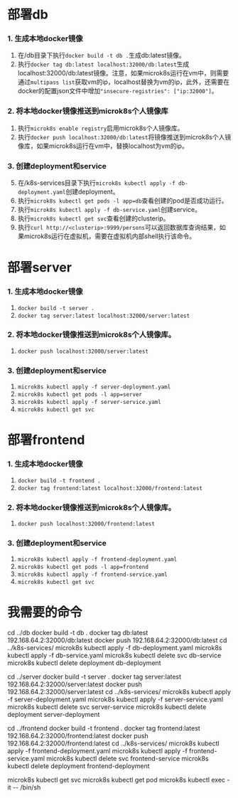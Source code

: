 # 部署db
### 1. 生成本地docker镜像
1. 在/db目录下执行`docker build -t db .`生成db:latest镜像。
2. 执行`docker tag db:latest localhost:32000/db:latest`生成localhost:32000/db:latest镜像。注意，如果microk8s运行在vm中，则需要通过`multipass list`获取vm的ip，localhost替换为vm的ip，此外，还需要在docker的配置json文件中增加`"insecure-registries": ["ip:32000"]`。
### 2. 将本地docker镜像推送到microk8s个人镜像库
1. 执行`microk8s enable registry`启用microk8s个人镜像库。
2. 执行`docker push localhost:32000/db:latest`将镜像推送到microk8s个人镜像库，如果microk8s运行在vm中，替换localhost为vm的ip。
### 3. 创建deployment和service
5. 在/k8s-services目录下执行`microk8s kubectl apply -f db-deployment.yaml`创建deployment。
6. 执行`microk8s kubectl get pods -l app=db`查看创建的pod是否成功运行。
7. 执行`microk8s kubectl apply -f db-service.yaml`创建service。
8. 执行`microk8s kubectl get svc`查看创建的clusterip。
9. 执行`curl http://<clusterip>:9999/persons`可以返回数据库查询结果，如果microk8s运行在虚拟机，需要在虚拟机内部shell执行该命令。

# 部署server
### 1. 生成本地docker镜像
1. `docker build -t server .`
2. `docker tag server:latest localhost:32000/server:latest`
### 2. 将本地docker镜像推送到microk8s个人镜像库。
1. `docker push localhost:32000/server:latest`
### 3. 创建deployment和service
1. `microk8s kubectl apply -f server-deployment.yaml`
2. `microk8s kubectl get pods -l app=server`
3. `microk8s kubectl apply -f server-service.yaml`
4. `microk8s kubectl get svc`

# 部署frontend
### 1. 生成本地docker镜像
1. `docker build -t frontend .`
2. `docker tag frontend:latest localhost:32000/frontend:latest`
### 2. 将本地docker镜像推送到microk8s个人镜像库。
1. `docker push localhost:32000/frontend:latest`
### 3. 创建deployment和service
1. `microk8s kubectl apply -f frontend-deployment.yaml`
2. `microk8s kubectl get pods -l app=frontend`
3. `microk8s kubectl apply -f frontend-service.yaml`
4. `microk8s kubectl get svc`

# 我需要的命令
cd ../db
docker build -t db .
docker tag db:latest 192.168.64.2:32000/db:latest
docker push 192.168.64.2:32000/db:latest
cd ../k8s-services/
microk8s kubectl apply -f db-deployment.yaml
microk8s kubectl apply -f db-service.yaml
microk8s kubectl delete svc db-service
microk8s kubectl delete deployment db-deployment

cd ../server
docker build -t server .
docker tag server:latest 192.168.64.2:32000/server:latest
docker push 192.168.64.2:32000/server:latest
cd ../k8s-services/
microk8s kubectl apply -f server-deployment.yaml
microk8s kubectl apply -f server-service.yaml
microk8s kubectl delete svc server-service
microk8s kubectl delete deployment server-deployment

cd ../frontend
docker build -t frontend .
docker tag frontend:latest 192.168.64.2:32000/frontend:latest
docker push 192.168.64.2:32000/frontend:latest
cd ../k8s-services/
microk8s kubectl apply -f frontend-deployment.yaml
microk8s kubectl apply -f frontend-service.yaml
microk8s kubectl delete svc frontend-service
microk8s kubectl delete deployment frontend-deployment

microk8s kubectl get svc
microk8s kubectl get pod
microk8s kubectl exec -it <pod> -- /bin/sh